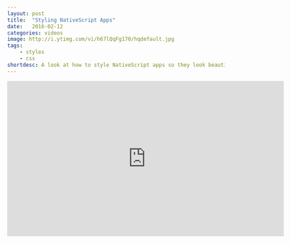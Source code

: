 ```yaml
---
layout: post
title:  "Styling NativeScript Apps"
date:   2016-02-12
categories: videos
image: http://i.ytimg.com/vi/h67lQqFg170/hqdefault.jpg
tags: 
    - styles
    - css
shortdesc: A look at how to style NativeScript apps so they look beautimus. Based on the wonderful wonderful tutorial called 'NativeScript Beers'
---
```

<iframe width="640" height="360" src="https://www.youtube.com/embed/h67lQqFg170" frameborder="0" allowfullscreen></iframe>